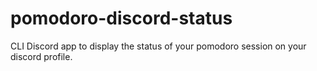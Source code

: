 # pomodoro-discord-status
CLI Discord app to display the status of your pomodoro session on your discord profile.
